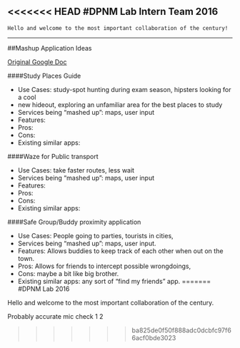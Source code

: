 <<<<<<< HEAD
#DPNM Lab Intern Team 2016
-------
```
Hello and welcome to the most important collaboration of the century!
```
-------
##Mashup Application Ideas


[Original Google Doc](https://docs.google.com/document/d/1JoI1OLYecmeoWkMAgTcH5iB9QrXyl-yHGkHjSMeBd4Q/edit)


####Study Places Guide
- Use Cases: study-spot hunting during exam season, hipsters looking for a cool
- new hideout, exploring an unfamiliar area for the best places to study
- Services being “mashed up”: maps, user input
- Features:
- Pros:
- Cons:
- Existing similar apps:


####Waze for Public transport
- Use Cases: take faster routes, less wait
- Services being “mashed up”: maps, user input
- Features:
- Pros:
- Cons:
- Existing similar apps:


####Safe Group/Buddy proximity application
- Use Cases: People going to parties,  tourists in cities,
- Services being “mashed up”: maps, user input.
- Features: Allows buddies to keep track of each other when out on the town.
- Pros: Allows for friends to intercept possible wrongdoings,
- Cons: maybe a bit like big brother.
- Existing similar apps: any sort of “find my friends” app.
=======
#DPNM Lab 2016

Hello and welcome to the most important collaboration of the century.

Probably accurate
 mic check 1 2
>>>>>>> ba825de0f50f888adc0dcbfc97f66acf0bde3023
